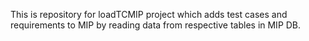 This is repository for loadTCMIP project which adds test cases and requirements to MIP by reading data from respective tables in MIP DB.
